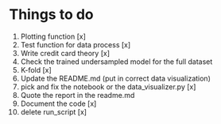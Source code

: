 # Things to do

1. Plotting function [x]
2. Test function for data process [x]
3. Write credit card theory [x]
4. Check the trained undersampled model for the full dataset
5. K-fold [x]
6. Update the README.md (put in correct data visualization) 
7. pick and fix the notebook or the data_visualizer.py [x]
8. Quote the report in the readme.md
9. Document the code [x]
10. delete run_script [x]
